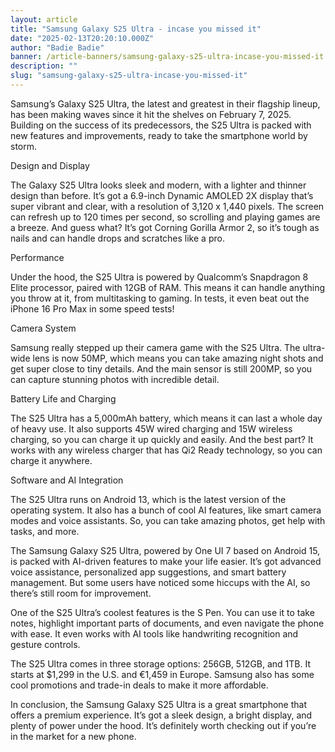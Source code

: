 ```yaml
---
layout: article
title: "Samsung Galaxy S25 Ultra - incase you missed it"
date: "2025-02-13T20:20:10.000Z"
author: "Badie Badie"
banner: /article-banners/samsung-galaxy-s25-ultra-incase-you-missed-it.png
description: ""
slug: "samsung-galaxy-s25-ultra-incase-you-missed-it"
---
```



Samsung’s Galaxy S25 Ultra, the latest and greatest in their flagship lineup, has been making waves since it hit the shelves on February 7, 2025. Building on the success of its predecessors, the S25 Ultra is packed with new features and improvements, ready to take the smartphone world by storm.

Design and Display

The Galaxy S25 Ultra looks sleek and modern, with a lighter and thinner design than before. It’s got a 6.9-inch Dynamic AMOLED 2X display that’s super vibrant and clear, with a resolution of 3,120 x 1,440 pixels. The screen can refresh up to 120 times per second, so scrolling and playing games are a breeze. And guess what? It’s got Corning Gorilla Armor 2, so it’s tough as nails and can handle drops and scratches like a pro.

Performance

Under the hood, the S25 Ultra is powered by Qualcomm’s Snapdragon 8 Elite processor, paired with 12GB of RAM. This means it can handle anything you throw at it, from multitasking to gaming. In tests, it even beat out the iPhone 16 Pro Max in some speed tests!

Camera System

Samsung really stepped up their camera game with the S25 Ultra. The ultra-wide lens is now 50MP, which means you can take amazing night shots and get super close to tiny details. And the main sensor is still 200MP, so you can capture stunning photos with incredible detail.

Battery Life and Charging

The S25 Ultra has a 5,000mAh battery, which means it can last a whole day of heavy use. It also supports 45W wired charging and 15W wireless charging, so you can charge it up quickly and easily. And the best part? It works with any wireless charger that has Qi2 Ready technology, so you can charge it anywhere.

Software and AI Integration

The S25 Ultra runs on Android 13, which is the latest version of the operating system. It also has a bunch of cool AI features, like smart camera modes and voice assistants. So, you can take amazing photos, get help with tasks, and more.

The Samsung Galaxy S25 Ultra, powered by One UI 7 based on Android 15, is packed with AI-driven features to make your life easier. It’s got advanced voice assistance, personalized app suggestions, and smart battery management. But some users have noticed some hiccups with the AI, so there’s still room for improvement.

One of the S25 Ultra’s coolest features is the S Pen. You can use it to take notes, highlight important parts of documents, and even navigate the phone with ease. It even works with AI tools like handwriting recognition and gesture controls.

The S25 Ultra comes in three storage options: 256GB, 512GB, and 1TB. It starts at $1,299 in the U.S. and €1,459 in Europe. Samsung also has some cool promotions and trade-in deals to make it more affordable.

In conclusion, the Samsung Galaxy S25 Ultra is a great smartphone that offers a premium experience. It’s got a sleek design, a bright display, and plenty of power under the hood. It’s definitely worth checking out if you’re in the market for a new phone.

